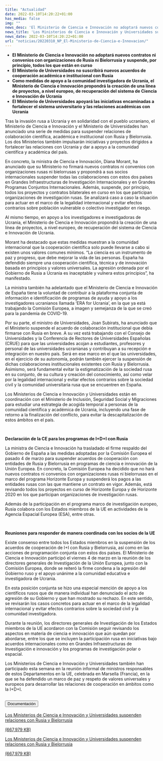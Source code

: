 ```yaml
---
title: "Actualidad"
date: 2022-03-10T14:20:22+01:00
has_media: false
img: ""
news_desc: 'El Ministerio de Ciencia e Innovación no adoptará nuevos contratos ni convenios con organizaciones de Rusia ni Bielorrusia y suspende, por principio, todos los que están en curso El Ministerio de Universidades no suscribirá nuevos acuerdos de cooperación académica e institucional con Rusia Como medidas de apoyo a la comunidad investigadora de Ucrania, el Ministerio de Ciencia e Innovación propondrá la creación de una línea de proyectos, a nivel europeo, de recuperación del sistema de Ciencia e Innovación de Ucrania El Ministerio de Universidades apoyará las iniciativas encaminadas a fortalecer el sistema universitario y las relaciones académicas con Ucrania'
news_title: 'Los Ministerios de Ciencia e Innovación y Universidades suspenden relaciones con Rusia y Bielorrusia'
news_date: 2022-03-10T14:20:22+01:00
url: "noticias/20220310_NP_El-Ministerio-de-Ciencia-e-Innovacion/"
---
```

<ul>
<li><b>El Ministerio de Ciencia e Innovaci&oacute;n no adoptar&aacute; nuevos contratos ni convenios con organizaciones de Rusia ni Bielorrusia y suspende, por principio, todos los que est&aacute;n en curso</b><b>&nbsp;</b></li>
<li><b>El Ministerio de Universidades no suscribir&aacute; nuevos acuerdos de cooperaci&oacute;n acad&eacute;mica e institucional con Rusia</b></li>
<li><b>Como medidas de apoyo a la comunidad investigadora de Ucrania, el Ministerio de Ciencia e Innovaci&oacute;n propondr&aacute; la creaci&oacute;n de una l&iacute;nea de proyectos, a nivel europeo, de recuperaci&oacute;n del sistema de Ciencia e Innovaci&oacute;</b><b>n de Ucrania</b></li>
<li><b>El Ministerio de Universidades apoyar&aacute; las iniciativas encaminadas a fortalecer el sistema universitario y las relaciones acad&eacute;micas con Ucrania</b></li>
</ul>
<p>Tras la invasi&oacute;n rusa a Ucrania y en solidaridad con el pueblo ucraniano, el Ministerio de Ciencia e Innovaci&oacute;n y el Ministerio de Universidades han anunciado una serie de medidas para suspender relaciones de colaboraci&oacute;n cient&iacute;fica, acad&eacute;mica e institucional con Rusia y Bielorrusia. Los dos Ministerios tambi&eacute;n impulsar&aacute;n iniciativas y proyectos dirigidos a fortalecer las relaciones con Ucrania y dar a apoyo a la comunidad cient&iacute;fica y acad&eacute;mica del pa&iacute;s.</p>
<p>En concreto, la ministra de Ciencia e Innovaci&oacute;n, Diana Morant, ha anunciado que su Ministerio no firmar&aacute; nuevos contratos ni convenios con organizaciones rusas ni bielorrusas y propondr&aacute; a sus socios internacionales suspender todas las colaboraciones con estos dos pa&iacute;ses en Grandes Infraestructuras de Investigaci&oacute;n Internacionales y en Grandes Programas Conjuntos Internacionales. Adem&aacute;s, suspende, por principio, todos los proyectos y contratos bilaterales en curso en los que participan organizaciones de investigaci&oacute;n rusas. Se analizar&aacute; caso a caso la situaci&oacute;n para actuar en el marco de la legalidad internacional y evitar efectos contrarios sobre poblaci&oacute;n vulnerable o colectivo investigador en riesgo.</p>
<p>Al mismo tiempo, en apoyo a los investigadores e investigadoras de Ucrania, el Ministerio de Ciencia e Innovaci&oacute;n propondr&aacute; la creaci&oacute;n de una l&iacute;nea de proyectos, a nivel europeo, de recuperaci&oacute;n del sistema de Ciencia e Innovaci&oacute;n de Ucrania.</p>
<p>Morant ha destacado que estas medidas muestran a la comunidad internacional que la cooperaci&oacute;n cient&iacute;fica solo puede llevarse a cabo si existen unos valores comunes m&iacute;nimos. &ldquo;La ciencia es un instrumento de paz y progreso, que debe mejorar la vida de las personas. Espa&ntilde;a ha defendido siempre una cooperaci&oacute;n cient&iacute;fica, t&eacute;cnica y de innovaci&oacute;n basada en principios y valores universales. La agresi&oacute;n ordenada por el Gobierno de Rusia a Ucrania es inaceptable y vulnera estos principios&rdquo;, ha manifestado.</p>
<p>La ministra tambi&eacute;n ha adelantado que el Ministerio de Ciencia e Innovaci&oacute;n de Espa&ntilde;a tiene la voluntad de contribuir a la plataforma conjunta de informaci&oacute;n e identificaci&oacute;n de programas de ayuda y apoyo a los investigadores ucranianos llamada &lsquo;ERA for Ucrania&rsquo;, en la que ya est&aacute; trabajando la Comisi&oacute;n Europea, a imagen y semejanza de la que se cre&oacute; para la pandemia de COVID-19.</p>
<p>Por su parte, el ministro de Universidades, Joan Subirats, ha anunciado que el Ministerio suspende el acuerdo de colaboraci&oacute;n institucional que deb&iacute;a firmarse con Rusia en breve. A su vez est&aacute; trabajando con el Consejo de Universidades y la Conferencia de Rectores de Universidades Espa&ntilde;olas (CRUE) para que las universidades acojan a estudiantes, profesores y personal de las universidades ucranianas y contribuyan a su recepci&oacute;n e integraci&oacute;n en nuestro pa&iacute;s. Ser&aacute; en ese marco en el que las universidades, en el ejercicio de su autonom&iacute;a, podr&aacute;n tambi&eacute;n ejercer la suspensi&oacute;n de dichas colaboraciones institucionales existentes con Rusia y Bielorrusia. Asimismo, ser&aacute; fundamental evitar la estigmatizaci&oacute;n de la sociedad rusa en su conjunto, de su cultura y creaci&oacute;n del conocimiento, as&iacute; como velar por la legalidad internacional y evitar efectos contrarios sobre la sociedad civil y la comunidad universitaria rusa que se encuentren en Espa&ntilde;a.</p>
<p>Los Ministerios de Ciencia e Innovaci&oacute;n y Universidades est&aacute;n en coordinaci&oacute;n con el Ministerio de Inclusi&oacute;n, Seguridad Social y Migraciones para estudiar una estrategia de acogida temporal a personas de la comunidad cient&iacute;fica y acad&eacute;mica de Ucrania, incluyendo una fase de retorno a la finalizaci&oacute;n del conflicto, para evitar la descapitalizaci&oacute;n de estos &aacute;mbitos en el pa&iacute;s.</p>
<p>&nbsp;</p>
<p><b>Declaraci&oacute;n de la CE para los programas de I+D+I con Rusia</b></p>
<p>La ministra de Ciencia e Innovaci&oacute;n ha trasladado el firme respaldo del Gobierno de Espa&ntilde;a a las medidas adoptadas por la Comisi&oacute;n Europea el pasado 4 de marzo para suspender acuerdos de cooperaci&oacute;n con entidades de Rusia y Bielorrusia en programas de ciencia e innovaci&oacute;n de la Uni&oacute;n Europea. En concreto, la Comisi&oacute;n Europea ha decidido que no har&aacute; nuevos contratos ni convenios con organizaciones rusas ni bielorrusas en el marco del programa Horizonte Europa y suspender&aacute; los pagos a las entidades rusas con las que mantiene un contrato en vigor. Adem&aacute;s, est&aacute; revisando todos los proyectos en curso de Horizonte Europa y de Horizonte 2020 en los que participan organizaciones de investigaci&oacute;n rusas.</p>
<p>Adem&aacute;s de la participaci&oacute;n en el programa marco de investigaci&oacute;n europeo, Rusia colabora con los Estados miembros de la UE en actividades de la Agencia Espacial Europea (ESA), entre otras.</p>
<p>&nbsp;</p>
<p><b>Reuniones para responder de manera coordinada con los socios de la UE</b></p>
<p>Existe consenso entre todos los Estados miembros en la suspensi&oacute;n de los acuerdos de cooperaci&oacute;n de I+I con Rusia y Bielorrusia, as&iacute; como en las acciones de programaci&oacute;n conjunta con estos dos pa&iacute;ses. El Ministerio de Ciencia e Innovaci&oacute;n particip&oacute; el viernes 4 de marzo en la reuni&oacute;n de los directores generales de Investigaci&oacute;n de la Uni&oacute;n Europea, junto con la Comisi&oacute;n Europea, donde se reiter&oacute; la firme condena a la agresi&oacute;n del Gobierno ruso y el apoyo un&aacute;nime a la comunidad educativa e investigadora de Ucrania.</p>
<p>En esta posici&oacute;n conjunta se hizo una especial menci&oacute;n de apoyo a los cient&iacute;ficos rusos que de manera individual han denunciado el acto de agresi&oacute;n de su Gobierno y que han mostrado su rechazo. En este sentido, se revisar&aacute;n los casos concretos para actuar en el marco de la legalidad internacional y evitar efectos contrarios sobre la sociedad civil y la comunidad investigadora.</p>
<p>Durante la reuni&oacute;n, los directores generales de Investigaci&oacute;n de los Estados miembros de la UE acordaron con la Comisi&oacute;n seguir revisando los aspectos en materia de ciencia e innovaci&oacute;n que a&uacute;n quedan por abordarse, entre los que se incluyen la participaci&oacute;n rusa en iniciativas bajo acuerdos internacionales como en Grandes Infraestructuras de Investigaci&oacute;n e innovaci&oacute;n y los programas de investigaci&oacute;n polar o espacial.</p>
<p>Los Ministerios de Ciencia e Innovaci&oacute;n y Universidades tambi&eacute;n han participado esta semana en la reuni&oacute;n informal de ministros responsables de estos Departamentos en la UE, celebrada en Marsella (Francia), en la que se ha defendido un marco de paz y respeto de valores universales y europeos para desarrollar las relaciones de cooperaci&oacute;n en &aacute;mbitos como la I+D+I.</p>
<section>
    <article>
        <div class="container">
            <div class="row my-45 justify-content-md-center">
                <div class="col-md-10 content_collapse">
                    <div class="accordion accordion_alt" id="accordeonAlt">
                        <div class="accordion-item">
                            <h2 class="accordion-header" id="accordionAltHeading2">
                                <button class="accordion-button expanded" type="button" data-bs-toggle="collapse" data-bs-target="#accordionAlt2" aria-expanded="false" aria-controls="accordionAlt2">
                                    <span class="icon"><i class="fas fa-file-pdf"></i></span>Documentación
                                </button>
                            </h2>
                            <div id="accordionAlt2" class="accordion-collapse collapse show" aria-labelledby="accordionAltHeading2">
                                <div class="accordion-body">
                                    <div id="section_link">
                                        <div class="container-fluid sp">
                                            <div class="row w-100">
                                                <div class="col-lg-12 cards_download_cnt">
                                                    <div class="row jcc_mobile">
                                                        <div class="download_card">
                                                            <a class="card flex-column" href="{{<siteurl>}}documentos/PDF/news/10032022_Declaracion_Rusia_Ucrania_CIENCIA_UNIVERSIDADES_v2.pdf" target="_blank">
                                                                <div class="card-header">
                                                                    <i class="fal fa-download"></i>
                                                                </div>
                                                                <div class="card-body">
                                                                    <p class="text_body">Los Ministerios de Ciencia e Innovación y Universidades suspenden relaciones con Rusia y Bielorrusia</p>
                                                                    <p class="text_file">
                                                                        <i class="fal fa-file-pdf pdf_icon"></i> (667,979 KB)
                                                                    </p>
                                                                </div>
                                                            </a>
                                                        </div>
                                                    </div>
                                                </div>
                                                <!-- MOBILE VERSION WITH SLIDER -->
                                                <div class="col-12" id="section_box_download_card_slider">
                                                    <div class="swiper" id="slider_download_archive">
                                                        <div class="swiper-wrapper">
                                                            <div class="swiper-slide">
                                                                <div class="download_card">
                                                                    <a class="card" href="{{<siteurl>}}documentos/PDF/news/10032022_Declaracion_Rusia_Ucrania_CIENCIA_UNIVERSIDADES_v2.pdf" target="_blank">
                                                                        <div class="card-header">
                                                                            <i class="fal fa-download"></i>
                                                                        </div>
                                                                        <div class="card-body">
                                                                            <p class="text_body">Los Ministerios de Ciencia e Innovación y Universidades suspenden relaciones con Rusia y Bielorrusia</p>
                                                                            <p class="text_file">
                                                                                <i class="fal fa-file-pdf pdf_icon"></i>(667,979 KB)
                                                                            </p>
                                                                        </div>
                                                                    </a>
                                                                </div>
                                                            </div>
                                                        </div>
                                                        <div class="swiper-pagination"></div>
                                                    </div>
                                                </div>
                                            </div>
                                        </div>
                                    </div>
                                </div>
                            </div>
                        </div>
                    </div>
                </div>
            </div>
        </div>
    </article> 
</section>